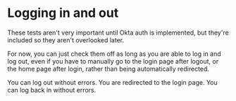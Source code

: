 # Logging in and out

<breakout title="Test placeholder">
These tests aren't very important until Okta auth is implemented, but they're included so they aren't overlooked later.

For now, you can just check them off as long as you are able to log in and log out, even if you have to manually go to the login page after logout, or the home page after login, rather than being automatically redirected.
</breakout>

<simple-checklist>
<step>You can log out without errors.</step>
<step>You are redirected to the login page.</step>
<step>You can log back in without errors.</step>
</simple-checklist>